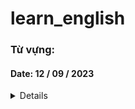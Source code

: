 # learn_english

### Từ vựng: 
#### Date: 12 / 09 / 2023
<details>

1)  Máy tính
- Từ tiếng Anh: Computer
- Loại từ: Noun
- Nghĩa tiếng Việt: Thiết bị điện tử được sử dụng để thực hiện các phép tính, xử lý thông tin và lưu trữ dữ liệu.

2) Chuột máy tính
- Từ tiếng Anh: Computer mouse
- Loại từ: Noun
- Nghĩa tiếng Việt: Thiết bị ngoại vi được sử dụng để điều khiển con trỏ trên màn hình máy tính.

3) Điểm danh
- Từ tiếng Anh: Attendance
- Loại từ: Noun
- Nghĩa tiếng Việt: Hành động kiểm tra và ghi lại sự hiện diện của những người trong một nhóm, lớp học, hoặc buổi họp.

4) Sạc pin máy tính
- Từ tiếng Anh: Laptop battery charger
- Loại từ: Noun phrase
- Nghĩa tiếng Việt: Thiết bị dùng để cung cấp điện năng và sạc lại pin cho máy tính xách tay.

5) Sạc pin điện thoại
- Từ tiếng Anh: Mobile phone charger
- Loại từ: Noun phrase
- Nghĩa tiếng Việt: Thiết bị dùng để cung cấp điện năng và sạc lại pin cho điện thoại di động.

6) Bình nước giữ nhiệt
- Từ tiếng Anh: Insulated water bottle
- Loại từ: Noun phrase
- Nghĩa tiếng Việt: Một loại bình chứa nước có khả năng cách nhiệt, giữ nhiệt độ nước bên trong trong một khoảng thời gian dài.

7) Bình trà
- Từ tiếng Anh: Tea pot
- Loại từ: Noun
- Nghĩa tiếng Việt: Một loại bình dùng để pha trà bằng cách đổ nước nóng vào trà.

8) Cốc nước
- Từ tiếng Anh: Water cup
- Loại từ: Noun
- Nghĩa tiếng Việt: Một loại cốc dùng để chứa nước hoặc đồ uống khác.

9) Màn hình
- Từ tiếng Anh: Monitor
- Loại từ: Noun
- Nghĩa tiếng Việt: Thiết bị hiển thị hình ảnh hoặc thông tin từ máy tính hoặc thiết bị khác.

10) Bàn phím
- Từ tiếng Anh: Keyboard
- Loại từ: Noun
- Nghĩa tiếng Việt: Thiết bị nhập liệu gồm các phím được sắp xếp theo bảng chữ cái, số và các ký tự khác.

11) Tủ điện
- Từ tiếng Anh: Electrical cabinet
- Loại từ: Noun phrase
- Nghĩa tiếng Việt: Một tủ chứa các bộ điều khiển, bảng điều khiển và các linh kiện điện để điều khiển và phân phối điện năng trong hệ thống điện.

12) Nhân viên
- Từ tiếng Anh: Employee
- Loại từ: Noun
- Nghĩa tiếng Việt: Người làm việc cho một tổ chức, công ty hoặc doanh nghiệp.

13) Lập trình viên
- Từ tiếng Anh: Programmer
- Loại từ: Noun
- Nghĩa tiếng Vit: Người có kiến thức và kỹ năng để viết, sửa đổi và thử nghiệm mã lệnh để tạo ra các chương trình máy tính.

14) Người hướng dẫn
- Từ tiếng Anh: Instructor
- Loại từ: Noun
- Nghĩa tiếng Việt: Người có nhiệm vụ hướng dẫn, dạy bảo hoặc chỉ dẫn người khác trong một lĩnh vực hoặc môn học cụ thể.

15) Tiền bối
- Từ tiếng Anh: Senior/mentor
- Loại từ: Noun
- Nghĩa tiếng Việt: Người có kinh nghiệm và địa vị cao hơn người khác trong cùng một lĩnh vực hoặc ngành nghề và có thể cung cấp hướng dẫn và hỗ trợ cho những người mới.

16) Cửa tự động
- Từ tiếng Anh: Automatic door
- Loại từ: Noun phrase
- Nghĩa tiếng Việt: Cửa được thiết kế để mở và đóng tự động, thường thông qua cảm biến hoặc hệ thống điều khiển.

17) Dép
- Từ tiếng Anh: Flip-flops
- Loại từ: Noun
- Nghĩa tiếng Việt: Loại giày không có gót, chỉ có đế bằng cao su hoặc nhựa, được đeo giữa các ngón chân.

18) Giày
- Từ tiếng Anh: Shoes
- Loại từ: Noun
- Nghĩa tiếng Việt: Loại đôi giày hoặc giày dép được mặc để bảo vệ và che chắn chân.

19) Bàn làm việc
- Từ tiếng Anh: Work desk
- Loại từ: Noun phrase
- Nghĩa tiếng Việt: Một cái bàn được sử dụng để làm việc, thường có không gian để đặt máy tính, tài liệu và các vật dụng làm việc khác.

20) Tủ
- Từ tiếng Anh: Cabinet
- Loại từ: Noun
- Nghĩa tiếng Việt: Một loại đồ nội thất có cánh hoặc ngăn kéo được sử dụng để lưu trữ hoặc trưng bày các vật phẩm.

21) Ghế
- Từ tiếng Anh: Chair
- Loại từ: Noun
- Nghĩa tiếng Việt: Loại đồ nội thất có bề mặt ngồi và lưng tựa, được sử dụng để ngồi.
</details>
